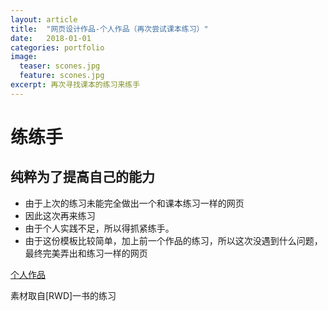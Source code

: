 ```yaml
---
layout: article
title:  "网页设计作品-个人作品（再次尝试课本练习）"
date:   2018-01-01
categories: portfolio
image:
  teaser: scones.jpg
  feature: scones.jpg
excerpt: 再次寻找课本的练习来练手
---
```


# 练练手 

## 纯粹为了提高自己的能力

- 由于上次的练习未能完全做出一个和课本练习一样的网页
- 因此这次再来练习
- 由于个人实践不足，所以得抓紧练手。
- 由于这份模板比较简单，加上前一个作品的练习，所以这次没遇到什么问题，最终完美弄出和练习一样的网页

[个人作品](https://luo00789.github.io/portfolio/Chapter%201/index.html)

素材取自[RWD]一书的练习
